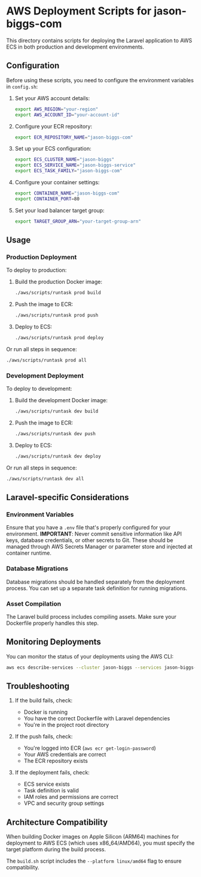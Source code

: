 # AWS Deployment Scripts for jason-biggs-com

This directory contains scripts for deploying the Laravel application to AWS ECS in both production and development environments.

## Configuration

Before using these scripts, you need to configure the environment variables in `config.sh`:

1. Set your AWS account details:
   ```bash
   export AWS_REGION="your-region"
   export AWS_ACCOUNT_ID="your-account-id"
   ```

2. Configure your ECR repository:
   ```bash
   export ECR_REPOSITORY_NAME="jason-biggs-com"
   ```

3. Set up your ECS configuration:
   ```bash
   export ECS_CLUSTER_NAME="jason-biggs"
   export ECS_SERVICE_NAME="jason-biggs-service"
   export ECS_TASK_FAMILY="jason-biggs-com"
   ```

4. Configure your container settings:
   ```bash
   export CONTAINER_NAME="jason-biggs-com"
   export CONTAINER_PORT=80
   ```

5. Set your load balancer target group:
   ```bash
   export TARGET_GROUP_ARN="your-target-group-arn"
   ```

## Usage

### Production Deployment

To deploy to production:

1. Build the production Docker image:
   ```bash
   ./aws/scripts/runtask prod build
   ```

2. Push the image to ECR:
   ```bash
   ./aws/scripts/runtask prod push
   ```

3. Deploy to ECS:
   ```bash
   ./aws/scripts/runtask prod deploy
   ```

Or run all steps in sequence:
```bash
./aws/scripts/runtask prod all
```

### Development Deployment

To deploy to development:

1. Build the development Docker image:
   ```bash
   ./aws/scripts/runtask dev build
   ```

2. Push the image to ECR:
   ```bash
   ./aws/scripts/runtask dev push
   ```

3. Deploy to ECS:
   ```bash
   ./aws/scripts/runtask dev deploy
   ```

Or run all steps in sequence:
```bash
./aws/scripts/runtask dev all
```

## Laravel-specific Considerations

### Environment Variables

Ensure that you have a `.env` file that's properly configured for your environment.
**IMPORTANT**: Never commit sensitive information like API keys, database credentials, or other secrets to Git. These should be managed through AWS Secrets Manager or parameter store and injected at container runtime.

### Database Migrations

Database migrations should be handled separately from the deployment process. You can set up a separate task definition for running migrations.

### Asset Compilation

The Laravel build process includes compiling assets. Make sure your Dockerfile properly handles this step.

## Monitoring Deployments

You can monitor the status of your deployments using the AWS CLI:

```bash
aws ecs describe-services --cluster jason-biggs --services jason-biggs-service --region us-east-2
```

## Troubleshooting

1. If the build fails, check:
   - Docker is running
   - You have the correct Dockerfile with Laravel dependencies
   - You're in the project root directory

2. If the push fails, check:
   - You're logged into ECR (`aws ecr get-login-password`)
   - Your AWS credentials are correct
   - The ECR repository exists

3. If the deployment fails, check:
   - ECS service exists
   - Task definition is valid
   - IAM roles and permissions are correct
   - VPC and security group settings 

## Architecture Compatibility

When building Docker images on Apple Silicon (ARM64) machines for deployment to AWS ECS (which uses x86_64/AMD64), you must specify the target platform during the build process.

The `build.sh` script includes the `--platform linux/amd64` flag to ensure compatibility. 